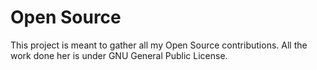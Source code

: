 # Open Source

This project is meant to gather all my Open Source contributions. All the work done her is under GNU General Public License.

